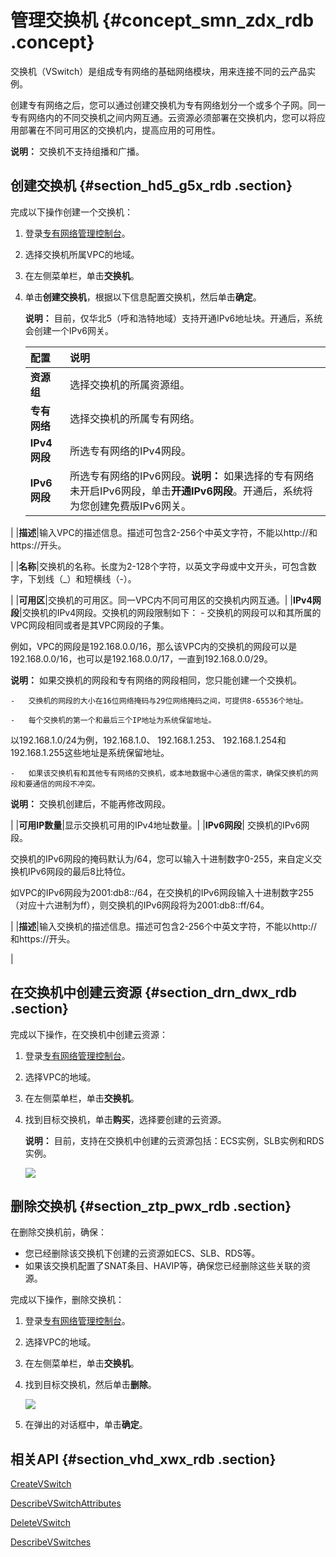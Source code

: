 # 管理交换机 {#concept_smn_zdx_rdb .concept}

交换机（VSwitch）是组成专有网络的基础网络模块，用来连接不同的云产品实例。

创建专有网络之后，您可以通过创建交换机为专有网络划分一个或多个子网。同一专有网络内的不同交换机之间内网互通。云资源必须部署在交换机内，您可以将应用部署在不同可用区的交换机内，提高应用的可用性。

**说明：** 交换机不支持组播和广播。

## 创建交换机 {#section_hd5_g5x_rdb .section}

完成以下操作创建一个交换机：

1.  登录[专有网络管理控制台](https://vpcnext.console.aliyun.com)。
2.  选择交换机所属VPC的地域。
3.  在左侧菜单栏，单击**交换机**。
4.  单击**创建交换机**，根据以下信息配置交换机，然后单击**确定**。

    **说明：** 目前，仅华北5（呼和浩特地域）支持开通IPv6地址块。开通后，系统会创建一个IPv6网关。

    |配置|说明|
    |:-|:-|
    |**资源组**|选择交换机的所属资源组。|
    |**专有网络**|选择交换机的所属专有网络。|
    |**IPv4网段**|所选专有网络的IPv4网段。|
    |**IPv6网段**|所选专有网络的IPv6网段。**说明：** 如果选择的专有网络未开启IPv6网段，单击**开通IPv6网段**。开通后，系统将为您创建免费版IPv6网关。

|
    |**描述**|输入VPC的描述信息。描述可包含2-256个中英文字符，不能以http://和https://开头。

|
    |**名称**|交换机的名称。长度为2-128个字符，以英文字母或中文开头，可包含数字，下划线（\_）和短横线（-）。

|
    |**可用区**|交换机的可用区。同一VPC内不同可用区的交换机内网互通。|
    |**IPv4网段**|交换机的IPv4网段。交换机的网段限制如下：    -   交换机的网段可以和其所属的VPC网段相同或者是其VPC网段的子集。

例如，VPC的网段是192.168.0.0/16，那么该VPC内的交换机的网段可以是192.168.0.0/16，也可以是192.168.0.0/17，一直到192.168.0.0/29。

**说明：** 如果交换机的网段和专有网络的网段相同，您只能创建一个交换机。

    -   交换机的网段的大小在16位网络掩码与29位网络掩码之间，可提供8-65536个地址。

    -   每个交换机的第一个和最后三个IP地址为系统保留地址。

以192.168.1.0/24为例，192.168.1.0、 192.168.1.253、 192.168.1.254和192.168.1.255这些地址是系统保留地址。

    -   如果该交换机有和其他专有网络的交换机，或本地数据中心通信的需求，确保交换机的网段和要通信的网段不冲突。

**说明：** 交换机创建后，不能再修改网段。

|
    |**可用IP数量**|显示交换机可用的IPv4地址数量。|
    |**IPv6网段**| 交换机的IPv6网段。

 交换机的IPv6网段的掩码默认为/64，您可以输入十进制数字0-255，来自定义交换机IPv6网段的最后8比特位。

 如VPC的IPv6网段为2001:db8::/64，在交换机的IPv6网段输入十进制数字255（对应十六进制为ff），则交换机的IPv6网段将为2001:db8::ff/64。

 |
    |**描述**|输入交换机的描述信息。描述可包含2-256个中英文字符，不能以http://和https://开头。

|


## 在交换机中创建云资源 {#section_drn_dwx_rdb .section}

完成以下操作，在交换机中创建云资源：

1.  登录[专有网络管理控制台](https://vpcnext.console.aliyun.com)。
2.  选择VPC的地域。
3.  在左侧菜单栏，单击**交换机**。
4.  找到目标交换机，单击**购买**，选择要创建的云资源。

    **说明：** 目前，支持在交换机中创建的云资源包括：ECS实例，SLB实例和RDS实例。

    ![](http://static-aliyun-doc.oss-cn-hangzhou.aliyuncs.com/assets/img/2436/15547779889789_zh-CN.png)


## 删除交换机 {#section_ztp_pwx_rdb .section}

在删除交换机前，确保：

-   您已经删除该交换机下创建的云资源如ECS、SLB、RDS等。
-   如果该交换机配置了SNAT条目、HAVIP等，确保您已经删除这些关联的资源。

完成以下操作，删除交换机：

1.  登录[专有网络管理控制台](https://vpcnext.console.aliyun.com)。
2.  选择VPC的地域。
3.  在左侧菜单栏，单击**交换机**。
4.  找到目标交换机，然后单击**删除**。

    ![](http://static-aliyun-doc.oss-cn-hangzhou.aliyuncs.com/assets/img/2436/15547779899788_zh-CN.png)

5.  在弹出的对话框中，单击**确定**。

## 相关API {#section_vhd_xwx_rdb .section}

[CreateVSwitch](../intl.zh-CN/API参考/交换机/CreateVSwitch.md#)

[DescribeVSwitchAttributes](../intl.zh-CN/API参考/交换机/DescribeVSwitchAttributes.md#)

[DeleteVSwitch](../intl.zh-CN/API参考/交换机/DeleteVSwitch.md#)

[DescribeVSwitches](../intl.zh-CN/API参考/交换机/DescribeVSwitches.md#)

